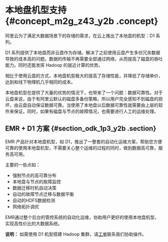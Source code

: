 # 本地盘机型支持 {#concept_m2g_z43_y2b .concept}

阿里云为了满足大数据场景下的存储的需求，在云上推出了本地盘的机型：D1 系列。

D1 系列提供了本地盘而非云盘作为存储。解决了之前使用云盘产生多份冗余数据导致的成本高的问题，数据的传输不再需要全部通过网络，从而提高了磁盘的吞吐能力。同时还能发挥 Hadoop 的就近计算的优势。

相比于使用云盘的方式，本地盘机型极大的提高了存储性能，并降低了存储单价，达到和线下物理机几乎相同的成本。

本地盘机型在提供了大量的优势的情况下，也带来了一个问题：数据可靠性。对于云盘来说，由于有阿里云默认的磁盘多备份策略，所以用户完全感知不到磁盘的损坏，由云盘自动保证数据可靠。当使用了本地盘以后数据可靠性就需要由上层的软件来保证。同时，如果有磁盘与节点的故障情况，也需要进行人工的运维处理。

## EMR + D1 方案 {#section_odk_1p3_y2b .section}

EMR 产品针对本地盘机型，如 D1，推出了一整套的自动化运维方案，帮助您方便可靠的使用本地盘机型，不需要关心整个运维的过程的同时，做到数据高可靠，服务高可用。

主要的一些点如：

-   强制节点的高可靠分布
-   本地盘与节点的故障监控
-   数据迁移时机自动决策
-   自动的故障节点迁移与数据平衡
-   自动的HDFS数据检测
-   网络拓扑调优

EMR通过整个后台的管控系统的自动化运维，协助用户更好的使用本地盘机型，实现高性价比的大数据系统。

**说明：** 如需使用 D1 机型搭建 Hadoop 集群，请[工单](https://selfservice.console.aliyun.com/ticket/createIndex)联系我们协助操作。

